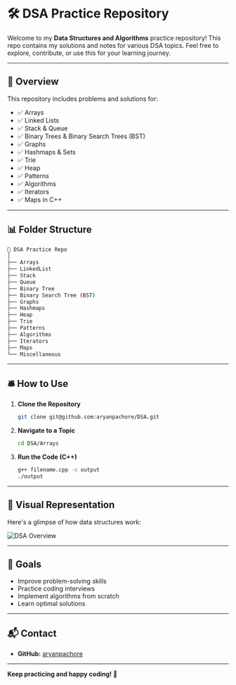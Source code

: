 # 🛠️ DSA Practice Repository

Welcome to my **Data Structures and Algorithms** practice repository! This repo contains my solutions and notes for various DSA topics. Feel free to explore, contribute, or use this for your learning journey.

---

## 🚀 Overview

This repository includes problems and solutions for:

- ✅ Arrays
- ✅ Linked Lists
- ✅ Stack & Queue
- ✅ Binary Trees & Binary Search Trees (BST)
- ✅ Graphs
- ✅ Hashmaps & Sets
- ✅ Trie
- ✅ Heap
- ✅ Patterns
- ✅ Algorithms
- ✅ Iterators
- ✅ Maps in C++

---

## 📊 Folder Structure

```bash
📂 DSA Practice Repo
│
├── Arrays
├── LinkedList
├── Stack
├── Queue
├── Binary Tree
├── Binary Search Tree (BST)
├── Graphs
├── Hashmaps
├── Heap
├── Trie
├── Patterns
├── Algorithms
├── Iterators
├── Maps
└── Miscellaneous
```

---

## 🛎️ How to Use

1. **Clone the Repository**
    ```bash
    git clone git@github.com:aryanpachore/DSA.git
    ```

2. **Navigate to a Topic**
    ```bash
    cd DSA/Arrays
    ```

3. **Run the Code (C++)**
    ```bash
    g++ filename.cpp -o output
    ./output
    ```

---

## 📸 Visual Representation

Here's a glimpse of how data structures work:

![DSA Overview](https://upload.wikimedia.org/wikipedia/commons/8/86/Data_Structures.jpg)

---

## 🎯 Goals

- Improve problem-solving skills
- Practice coding interviews
- Implement algorithms from scratch
- Learn optimal solutions

---

## 📬 Contact
- **GitHub:** [aryanpachore](https://github.com/aryanpachore)

---

**Keep practicing and happy coding! 🚀**

